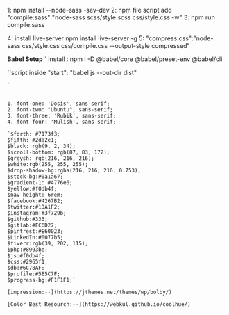 1: npm install --node-sass -sev-dev
2: npm file script  add
  "compile:sass":"node-sass scss/style.scss css/style.css -w" 
3: npm run compile:sass

4: install live-server
  npm install live-server -g
5: "compress:css":"node-sass css/style.css css/compile.css --output-style compressed"

**Babel Setup**
`
install
: npm i -D @babel/core @babel/preset-env @babel/cli

``script inside
  "start": "babel js --out-dir dist"
```
`


1. font-one: 'Dosis', sans-serif;
2. font-two: "Ubuntu", sans-serif;
3. font-three: 'Rubik', sans-serif;
4. font-four: 'Mulish', sans-serif;

`$forth: #7173f3;
$fifth: #2da2e1;
$black: rgb(9, 2, 34);
$scroll-bottom: rgb(87, 83, 172);
$greysh: rgb(216, 216, 216);
$white:rgb(255, 255, 255);
$drop-shadow-bg:rgba(216, 216, 216, 0.753);
$stock-bg:#0a1a67;
$gradient-1: #4776e6; 
$yellow:#f0db4f;
$nav-height: 6rem;
$facebook:#4267B2;
$twitter:#1DA1F2;
$instagram:#3f729b;
$github:#333;
$gitlab:#FC6D27;
$pintrest:#E60023;
$LinkedIn:#0077b5;
$fiverr:rgb(39, 202, 115);
$php:#8993be;
$js:#f0db4f;
$css:#2965f1;
$db:#6C78AF;
$profile:#5E5C7F;
$progress-bg:#F1F1F1;`

[impression:--](https://jthemes.net/themes/wp/bolby/)

[Color Best Resourch:--](https://webkul.github.io/coolhue/)